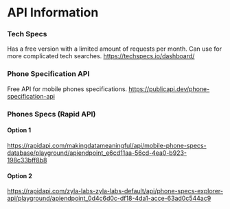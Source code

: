 # API Information
### Tech Specs
Has a free version with a limited amount of requests per month. Can use for more complicated tech searches.
https://techspecs.io/dashboard/

### Phone Specification API
Free API for mobile phones specifications.
https://publicapi.dev/phone-specification-api


### Phones Specs (Rapid API)
#### Option 1
https://rapidapi.com/makingdatameaningful/api/mobile-phone-specs-database/playground/apiendpoint_e6cd11aa-56cd-4ea0-b923-198c33bff8b8

#### Option 2
https://rapidapi.com/zyla-labs-zyla-labs-default/api/phone-specs-explorer-api/playground/apiendpoint_0d4c6d0c-df18-4da1-acce-63ad0c544ac9





